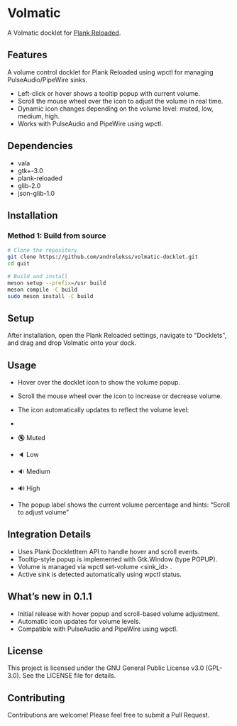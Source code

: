 # Volmatic
A Volmatic docklet for [Plank Reloaded](https://github.com/zquestz/plank-reloaded).

## Features
A volume control docklet for Plank Reloaded using wpctl for managing PulseAudio/PipeWire sinks.
- Left-click or hover shows a tooltip popup with current volume.
- Scroll the mouse wheel over the icon to adjust the volume in real time.
- Dynamic icon changes depending on the volume level: muted, low, medium, high.
- Works with PulseAudio and PipeWire using wpctl.

## Dependencies

- vala
- gtk+-3.0
- plank-reloaded
- glib-2.0
- json-glib-1.0

## Installation

### Method 1: Build from source

```bash
# Clone the repository
git clone https://github.com/androlekss/volmatic-docklet.git
cd quit

# Build and install
meson setup --prefix=/usr build
meson compile -C build
sudo meson install -C build
```
## Setup

After installation, open the Plank Reloaded settings, navigate to "Docklets", and drag and drop Volmatic onto your dock.

## Usage

- Hover over the docklet icon to show the volume popup.
- Scroll the mouse wheel over the icon to increase or decrease volume.
- The icon automatically updates to reflect the volume level:
- 
- 🔇 Muted
- 🔈 Low
- 🔉 Medium
- 🔊 High

- The popup label shows the current volume percentage and hints:
“Scroll to adjust volume”

## Integration Details

- Uses Plank DockletItem API to handle hover and scroll events.
- Tooltip-style popup is implemented with Gtk.Window (type POPUP).
- Volume is managed via wpctl set-volume <sink_id> <value>.
- Active sink is detected automatically using wpctl status.

## What’s new in 0.1.1

- Initial release with hover popup and scroll-based volume adjustment.
- Automatic icon updates for volume levels.
- Compatible with PulseAudio and PipeWire using wpctl.

## License

This project is licensed under the GNU General Public License v3.0 (GPL-3.0). See the LICENSE file for details.

## Contributing

Contributions are welcome! Please feel free to submit a Pull Request.
